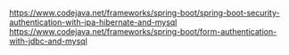 https://www.codejava.net/frameworks/spring-boot/spring-boot-security-authentication-with-jpa-hibernate-and-mysql
https://www.codejava.net/frameworks/spring-boot/form-authentication-with-jdbc-and-mysql